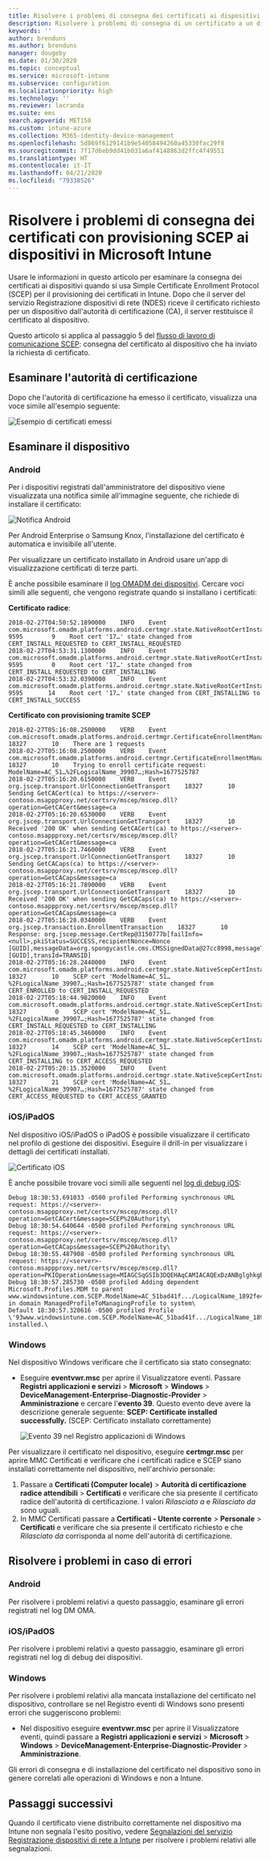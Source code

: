 ```yaml
---
title: Risolvere i problemi di consegna dei certificati ai dispositivi quando si usa SCEP con Microsoft Intune | Microsoft Docs
description: Risolvere i problemi di consegna di un certificato a un dispositivo dall'autorità di certificazione quando si usano i profili certificato SCEP con Intune per distribuire i certificati.
keywords: ''
author: brenduns
ms.author: brenduns
manager: dougeby
ms.date: 01/30/2020
ms.topic: conceptual
ms.service: microsoft-intune
ms.subservice: configuration
ms.localizationpriority: high
ms.technology: ''
ms.reviewer: lacranda
ms.suite: ems
search.appverid: MET150
ms.custom: intune-azure
ms.collection: M365-identity-device-management
ms.openlocfilehash: 5d869f6129141b9e54058494260a45330fac29f8
ms.sourcegitcommit: 7f17d6eb9dd41b031a6af4148863d2ffc4f49551
ms.translationtype: HT
ms.contentlocale: it-IT
ms.lasthandoff: 04/21/2020
ms.locfileid: "79338526"
---
```

# <a name="troubleshoot-the-delivery-of-certificates-provisioned-by-scep-to-devices-in-microsoft-intune"></a>Risolvere i problemi di consegna dei certificati con provisioning SCEP ai dispositivi in Microsoft Intune

Usare le informazioni in questo articolo per esaminare la consegna dei certificati ai dispositivi quando si usa Simple Certificate Enrollment Protocol (SCEP) per il provisioning dei certificati in Intune. Dopo che il server del servizio Registrazione dispositivi di rete (NDES) riceve il certificato richiesto per un dispositivo dall'autorità di certificazione (CA), il server restituisce il certificato al dispositivo.

Questo articolo si applica al passaggio 5 del [flusso di lavoro di comunicazione SCEP](troubleshoot-scep-certificate-profiles.md): consegna del certificato al dispositivo che ha inviato la richiesta di certificato.

## <a name="review-the-certification-authority"></a>Esaminare l'autorità di certificazione

Dopo che l'autorità di certificazione ha emesso il certificato, visualizza una voce simile all'esempio seguente:

![Esempio di certificati emessi](../protect/media/troubleshoot-scep-certificate-delivery/certificate-authority.png)

## <a name="review-the-device"></a>Esaminare il dispositivo

### <a name="android"></a>Android

Per i dispositivi registrati dall'amministratore del dispositivo viene visualizzata una notifica simile all'immagine seguente, che richiede di installare il certificato:

![Notifica Android](../protect/media/troubleshoot-scep-certificate-delivery/android-notification.png)

Per Android Enterprise o Samsung Knox, l'installazione del certificato è automatica e invisibile all'utente.

Per visualizzare un certificato installato in Android usare un'app di visualizzazione certificati di terze parti.

È anche possibile esaminare il [log OMADM dei dispositivi](troubleshoot-scep-certificate-profiles.md#logs-for-android-devices). Cercare voci simili alle seguenti, che vengono registrate quando si installano i certificati:

**Certificato radice**:

```
2018-02-27T04:50:52.1890000    INFO    Event     com.microsoft.omadm.platforms.android.certmgr.state.NativeRootCertInstallStateMachine     9595        9    Root cert '17…' state changed from CERT_INSTALL_REQUESTED to CERT_INSTALL_REQUESTED
2018-02-27T04:53:31.1300000    INFO    Event     com.microsoft.omadm.platforms.android.certmgr.state.NativeRootCertInstallStateMachine     9595        0    Root cert '17…' state changed from CERT_INSTALL_REQUESTED to CERT_INSTALLING
2018-02-27T04:53:32.0390000    INFO    Event     com.microsoft.omadm.platforms.android.certmgr.state.NativeRootCertInstallStateMachine     9595       14    Root cert '17…' state changed from CERT_INSTALLING to CERT_INSTALL_SUCCESS
```

**Certificato con provisioning tramite SCEP**

```
2018-02-27T05:16:08.2500000    VERB    Event     com.microsoft.omadm.platforms.android.certmgr.CertificateEnrollmentManager    18327       10    There are 1 requests
2018-02-27T05:16:08.2500000    VERB    Event     com.microsoft.omadm.platforms.android.certmgr.CertificateEnrollmentManager    18327       10    Trying to enroll certificate request: ModelName=AC_51…%2FLogicalName_39907…;Hash=1677525787
2018-02-27T05:16:20.6150000    VERB    Event     org.jscep.transport.UrlConnectionGetTransport    18327       10    Sending GetCACert(ca) to https://<server>-contoso.msappproxy.net/certsrv/mscep/mscep.dll?operation=GetCACert&message=ca
2018-02-27T05:16:20.6530000    VERB    Event     org.jscep.transport.UrlConnectionGetTransport    18327       10    Received '200 OK' when sending GetCACert(ca) to https://<server>-contoso.msappproxy.net/certsrv/mscep/mscep.dll?operation=GetCACert&message=ca
2018-02-27T05:16:21.7460000    VERB    Event     org.jscep.transport.UrlConnectionGetTransport    18327       10    Sending GetCACaps(ca) to https://<server>-contoso.msappproxy.net/certsrv/mscep/mscep.dll?operation=GetCACaps&message=ca
2018-02-27T05:16:21.7890000    VERB    Event     org.jscep.transport.UrlConnectionGetTransport    18327       10    Received '200 OK' when sending GetCACaps(ca) to https://<server>-contoso.msappproxy.net/certsrv/mscep/mscep.dll?operation=GetCACaps&message=ca
2018-02-27T05:16:28.0340000    VERB    Event     org.jscep.transaction.EnrollmentTransaction    18327       10    Response: org.jscep.message.CertRep@3150777b[failInfo=<null>,pkiStatus=SUCCESS,recipientNonce=Nonce [GUID],messageData=org.spongycastle.cms.CMSSignedData@27cc8998,messageType=CERT_REP,senderNonce=Nonce [GUID],transId=TRANSID]
2018-02-27T05:16:28.2440000    INFO    Event     com.microsoft.omadm.platforms.android.certmgr.state.NativeScepCertInstallStateMachine    18327       10    SCEP cert 'ModelName=AC_51…%2FLogicalName_39907…;Hash=1677525787' state changed from CERT_ENROLLED to CERT_INSTALL_REQUESTED
2018-02-27T05:18:44.9820000    INFO    Event     com.microsoft.omadm.platforms.android.certmgr.state.NativeScepCertInstallStateMachine    18327        0    SCEP cert 'ModelName=AC_51…%2FLogicalName_39907…;Hash=1677525787' state changed from CERT_INSTALL_REQUESTED to CERT_INSTALLING
2018-02-27T05:18:45.3460000    INFO    Event     com.microsoft.omadm.platforms.android.certmgr.state.NativeScepCertInstallStateMachine    18327       14    SCEP cert 'ModelName=AC_51…%2FLogicalName_39907…;Hash=1677525787' state changed from CERT_INSTALLING to CERT_ACCESS_REQUESTED
2018-02-27T05:20:15.3520000    INFO    Event     com.microsoft.omadm.platforms.android.certmgr.state.NativeScepCertInstallStateMachine    18327       21    SCEP cert 'ModelName=AC_51…%2FLogicalName_39907…;Hash=1677525787' state changed from CERT_ACCESS_REQUESTED to CERT_ACCESS_GRANTED
```

### <a name="iosipados"></a>iOS/iPadOS

Nel dispositivo iOS/iPadOS o iPadOS è possibile visualizzare il certificato nel profilo di gestione dei dispositivi. Eseguire il drill-in per visualizzare i dettagli dei certificati installati.

![Certificato iOS](../protect/media/troubleshoot-scep-certificate-delivery/ios-certificate.png)

È anche possibile trovare voci simili alle seguenti nel [log di debug iOS](troubleshoot-scep-certificate-profiles.md#logs-for-ios-and-ipados-devices):

```
Debug 18:30:53.691033 -0500 profiled Performing synchronous URL request: https://<server>-contoso.msappproxy.net/certsrv/mscep/mscep.dll?operation=GetCACert&message=SCEP%20Authority\  
Debug 18:30:54.640644 -0500 profiled Performing synchronous URL request: https://<server>-contoso.msappproxy.net/certsrv/mscep/mscep.dll?operation=GetCACaps&message=SCEP%20Authority\ 
Debug 18:30:55.487908 -0500 profiled Performing synchronous URL request: https://<server>-contoso.msappproxy.net/certsrv/mscep/mscep.dll?operation=PKIOperation&message=MIAGCSqGSIb3DQEHAqCAMIACAQExDzANBglghkgBZQMEAgMFADCABgkqhkiG9w0BBwGggCSABIIZfzCABgkqhkiG9w0BBwOggDCAAgEAMYIBgjCCAX4CAQAwZjBPMRUwEwYKCZImiZPyLGQBGRYFbG9jYWwxHDAaBgoJkiaJk/IsZAEZFgxmb3VydGhjb2ZmZWUxGDAWBgNVBAMTD0ZvdXJ0aENvZmZlZSBDQQITaAAAAAmaneVjEPlcTwAAAAAACTANBgkqhkiG9w0BAQEFAASCAQCqfsOYpuBToerQLkw/tl4tH9E+97TBTjGQN9NCjSgb78fF6edY0pNDU+PH4RB356wv3rfZi5IiNrVu5Od4k6uK4w0582ZM2n8NJFRY7KWSNHsmTIWlo/Vcr4laAtq5rw+CygaYcefptcaamkjdLj07e/Uk4KsetGo7ztPVjSEFwfRIfKv474dLDmPqp0ZwEWRQG 
Debug 18:30:57.285730 -0500 profiled Adding dependent Microsoft.Profiles.MDM to parent www.windowsintune.com.SCEP.ModelName=AC_51bad41f.../LogicalName_1892fe4c...;Hash=-912418295 in domain ManagedProfileToManagingProfile to system\ 
Default 18:30:57.320616 -0500 profiled Profile \'93www.windowsintune.com.SCEP.ModelName=AC_51bad41f.../LogicalName_1892fe4c...;Hash=-912418295\'94 installed.\ 
```

### <a name="windows"></a>Windows

Nel dispositivo Windows verificare che il certificato sia stato consegnato:

- Eseguire **eventvwr.msc** per aprire il Visualizzatore eventi. Passare **Registri applicazioni e servizi** > **Microsoft** > **Windows** > **DeviceManagement-Enterprise-Diagnostic-Provider** > **Amministrazione** e cercare l'**evento 39**. Questo evento deve avere la descrizione generale seguente: **SCEP: Certificate installed successfully.** (SCEP: Certificato installato correttamente)

   ![Evento 39 nel Registro applicazioni di Windows](../protect/media/troubleshoot-scep-certificate-delivery/device-app-log.png)

Per visualizzare il certificato nel dispositivo, eseguire **certmgr.msc** per aprire MMC Certificati e verificare che i certificati radice e SCEP siano installati correttamente nel dispositivo, nell'archivio personale:

   1. Passare a **Certificati (Computer locale)**  > **Autorità di certificazione radice attendibili** > **Certificati** e verificare che sia presente il certificato radice dell'autorità di certificazione. I valori *Rilasciato a* e *Rilasciato da* sono uguali.
   2. In MMC Certificati passare a **Certificati - Utente corrente** > **Personale** > **Certificati** e verificare che sia presente il certificato richiesto e che *Rilasciato da* corrisponda al nome dell'autorità di certificazione.

## <a name="troubleshoot-failures"></a>Risolvere i problemi in caso di errori

### <a name="android"></a>Android

Per risolvere i problemi relativi a questo passaggio, esaminare gli errori registrati nel log DM OMA.

### <a name="iosipados"></a>iOS/iPadOS

Per risolvere i problemi relativi a questo passaggio, esaminare gli errori registrati nel log di debug dei dispositivi.

### <a name="windows"></a>Windows

Per risolvere i problemi relativi alla mancata installazione del certificato nel dispositivo, controllare se nel Registro eventi di Windows sono presenti errori che suggeriscono problemi:

- Nel dispositivo eseguire **eventvwr.msc** per aprire il Visualizzatore eventi, quindi passare a **Registri applicazioni e servizi** > **Microsoft** > **Windows** > **DeviceManagement-Enterprise-Diagnostic-Provider** > **Amministrazione**.

Gli errori di consegna e di installazione del certificato nel dispositivo sono in genere correlati alle operazioni di Windows e non a Intune.

## <a name="next-steps"></a>Passaggi successivi

Quando il certificato viene distribuito correttamente nel dispositivo ma Intune non segnala l'esito positivo, vedere [Segnalazioni del servizio Registrazione dispositivi di rete a Intune](troubleshoot-scep-certificate-reporting.md) per risolvere i problemi relativi alle segnalazioni.
